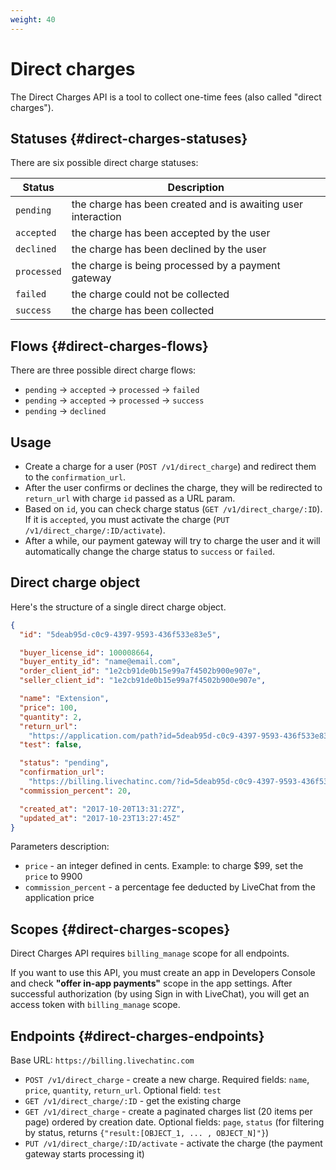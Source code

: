 ```yaml
---
weight: 40
---
```


# Direct charges

The Direct Charges API is a tool to collect one-time fees (also called "direct charges").

## Statuses {#direct-charges-statuses}

There are six possible direct charge statuses:

| Status      | Description                                                  |
| ----------- | ------------------------------------------------------------ |
| `pending`   | the charge has been created and is awaiting user interaction |
| `accepted`  | the charge has been accepted by the user                     |
| `declined`  | the charge has been declined by the user                     |
| `processed` | the charge is being processed by a payment gateway           |
| `failed`    | the charge could not be collected                            |
| `success`   | the charge has been collected                                |

## Flows {#direct-charges-flows}

There are three possible direct charge flows:

* `pending` -> `accepted` -> `processed` -> `failed`
* `pending` -> `accepted` -> `processed` -> `success`
* `pending` -> `declined`

## Usage

* Create a charge for a user (`POST /v1/direct_charge`) and redirect them to the `confirmation_url`.
* After the user confirms or declines the charge, they will be redirected to `return_url` with charge `id` passed as a URL param.
* Based on `id`, you can check charge status (`GET /v1/direct_charge/:ID`). If it is `accepted`, you must activate the charge (`PUT /v1/direct_charge/:ID/activate`).
* After a while, our payment gateway will try to charge the user and it will automatically change the charge status to `success` or `failed`.

## Direct charge object

Here's the structure of a single direct charge object.

```json
{
  "id": "5deab95d-c0c9-4397-9593-436f533e83e5",

  "buyer_license_id": 100008664,
  "buyer_entity_id": "name@email.com",
  "order_client_id": "1e2cb91de0b15e99a7f4502b900e907e",
  "seller_client_id": "1e2cb91de0b15e99a7f4502b900e907e",

  "name": "Extension",
  "price": 100,
  "quantity": 2,
  "return_url":
    "https://application.com/path?id=5deab95d-c0c9-4397-9593-436f533e83e5&type=direct_charge",
  "test": false,

  "status": "pending",
  "confirmation_url":
    "https://billing.livechatinc.com/?id=5deab95d-c0c9-4397-9593-436f533e83e5",
  "commission_percent": 20,

  "created_at": "2017-10-20T13:31:27Z",
  "updated_at": "2017-10-23T13:27:45Z"
}
```

Parameters description:

* `price` - an integer defined in cents. Example: to charge $99, set the `price` to 9900
* `commission_percent` - a percentage fee deducted by LiveChat from the application price

## Scopes {#direct-charges-scopes}

Direct Charges API requires `billing_manage` scope for all endpoints.

If you want to use this API, you must create an app in Developers Console and check **"offer in-app payments"** scope in the app settings. After successful authorization (by using Sign in with LiveChat), you will get an access token with `billing_manage` scope.

## Endpoints {#direct-charges-endpoints}

Base URL: `https://billing.livechatinc.com`

* `POST /v1/direct_charge` - create a new charge. Required fields: `name`, `price`, `quantity`, `return_url`. Optional field: `test`
* `GET /v1/direct_charge/:ID` - get the existing charge
* `GET /v1/direct_charge` - create a paginated charges list (20 items per page) ordered by creation date. Optional fields: `page`, `status` (for filtering by status, returns `{"result:[OBJECT_1, ... , OBJECT_N]"}`)
* `PUT /v1/direct_charge/:ID/activate` - activate the charge (the payment gateway starts processing it)
